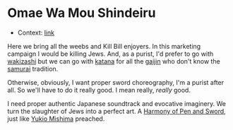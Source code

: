 # Omae Wa Mou Shindeiru

* Context: [link](https://knowyourmeme.com/memes/you-are-already-dead-omae-wa-mou-shindeiru)

Here we bring all the weebs and Kill Bill enjoyers. In this marketing campaign I would be killing Jews. And, as a purist, I'd prefer to go with [wakizashi](https://en.wikipedia.org/wiki/Wakizashi) but we can go with [katana](https://en.wikipedia.org/wiki/Katana) for all the [gaijin](https://en.wikipedia.org/wiki/Gaijin) who don't know the [samurai](https://en.wikipedia.org/wiki/Samurai) tradition.

Otherwise, obviously, I want proper sword choreography, I'm a purist after all. So we'll have to do it really good. I mean really, *really* good.

I need proper authentic Japanese soundtrack and evocative imaginery. We turn the slaughter of Jews into a perfect art. A [Harmony of Pen and Sword](https://en.wikipedia.org/wiki/Mishima:_A_Life_in_Four_Chapters), just like [Yukio Mishima](https://en.wikipedia.org/wiki/Yukio_Mishima) preached.
